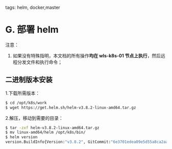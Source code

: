 tags: helm, docker,master

# G. 部署 helm

注意：
1. 如果没有特殊指明，本文档的所有操作**均在 wls-k8s-01 节点上执行**，然后远程分发文件和执行命令；

## 二进制版本安装

1.下载所需版本：

``` bash
$ cd /opt/k8s/work
$ wget https://get.helm.sh/helm-v3.8.2-linux-amd64.tar.gz
```

2.解压，移动到需要的目录：

``` bash
$ tar -zxf helm-v3.8.2-linux-amd64.tar.gz
$ mv linux-amd64/helm /opt/k8s/bin/
$ helm version
version.BuildInfo{Version:"v3.8.2", GitCommit:"6e3701edea09e5d55a8ca2aae03a68917630e91b", GitTreeState:"clean", GoVersion:"go1.17.5"}
```
